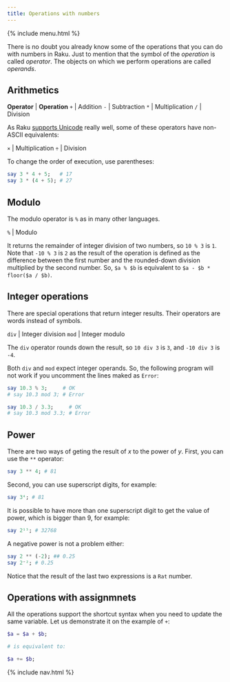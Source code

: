```yaml
---
title: Operations with numbers
---
```


{% include menu.html %}

There is no doubt you already know some of the operations that you can do with numbers in Raku. Just to mention that the symbol of the _operation_ is called _operator_. The objects on which we perform operations are called _operands_.

## Arithmetics

**Operator** | **Operation**
`+` | Addition
`-` | Subtraction
`*` | Multiplication
`/` | Division

As Raku [supports Unicode](/raku-course/essentials/on-unicode) really well, some of these operators have non-ASCII equivalents:

`×` | Multiplication
`÷` | Division

To change the order of execution, use parentheses:

```raku
say 3 * 4 + 5;   # 17
say 3 * (4 + 5); # 27
```

## Modulo

The modulo operator is `%` as in many other languages.

`%` | Modulo

It returns the remainder of integer division of two numbers, so `10 % 3` is `1`. Note that `-10 % 3` is `2` as the result of the operation is defined as the difference between the first number and the rounded-down division multiplied by the second number. So, `$a % $b` is equivalent to `$a - $b * floor($a / $b)`.

## Integer operations

There are special operations that return integer results. Their operators are words instead of symbols.

`div` | Integer division
`mod` | Integer modulo

The `div` operator rounds down the result, so `10 div 3` is `3`, and `-10 div 3` is `-4`.

Both `div` and `mod` expect integer operands. So, the following program will not work if you uncomment the lines maked as `Error`:

```raku
say 10.3 % 3;     # OK
# say 10.3 mod 3; # Error

say 10.3 / 3.3;     # OK
# say 10.3 mod 3.3; # Error
```

## Power

There are two ways of geting the result of _x_ to the power of _y_. First, you can use the `**` operator:

```raku
say 3 ** 4; # 81
```

Second, you can use superscript digits, for example:

```raku
say 3⁴; # 81
```

It is possible to have more than one superscript digit to get the value of power, which is bigger than 9, for example:

```raku
say 2¹⁵; # 32768
```

A negative power is not a problem either:

```raku
say 2 ** (-2); ## 0.25
say 2⁻²; # 0.25
```

Notice that the result of the last two expressions is a `Rat` number.

## Operations with assignmnets

All the operations support the shortcut syntax when you need to update the same variable. Let us demonstrate it on the example of `+`:

```raku
$a = $a + $b;

# is equivalent to:

$a += $b;
```

{% include nav.html %}
